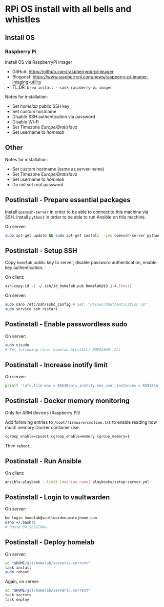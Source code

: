 # RPi OS install with all bells and whistles

## Install OS

### Raspberry Pi

Install OS via RaspberryPi Imager

- GitHub: <https://github.com/raspberrypi/rpi-imager>
- Blogpost: <https://www.raspberrypi.com/news/raspberry-pi-imager-imaging-utility>
- TL;DR: `brew install --cask raspberry-pi-imager`

Notes for installation:

- Set _homelab_ public SSH key
- Set custom hostname
- Disable SSH authentication via password
- Disable Wi-Fi
- Set Timezone _Europe/Bratislava_
- Set username to _homelab_

## Other

Notes for installation:

- Set custom hostname (same as server-name)
- Set Timezone _Europe/Bratislava_
- Set username to _homelab_
- Do not set root password

## Postinstall - Prepare essential packages

Install `openssh-server` in order to be able to connect to this machine via SSH.
Install `python3` in order to be able to run Ansible on this machine.

On server:

```sh
sudo apt-get update && sudo apt-get install --yes openssh-server python3
```

## Postinstall - Setup SSH

Copy `homelab` public key to server, disable password authentication, enable key authentication.

On client:

```sh
ssh-copy-id -i ~/.ssh/id_homelab.pub homelab@10.1.4.[host]
```

On server:

```sh
sudo nano /etc/ssh/sshd_config # Set: "PasswordAuthentication no"
sudo service ssh restart
```

## Postinstall - Enable passwordless sudo

On server:

```sh
sudo visudo
# Set following line: homelab ALL=(ALL) NOPASSWD: ALL
```

## Postinstall - Increase inotify limit

On server:

```sh
printf '\nfs.file-max = 65536\nfs.inotify.max_user_instances = 65536\n' | sudo tee '/etc/sysctl.conf'
```

## Postinstall - Docker memory monitoring

Only for ARM devices (Raspberry Pi)!

Add following entries to `/boot/firmware/cmdline.txt` to enable reading how much memory Docker container use:

```txt
cgroup_enable=cpuset cgroup_enable=memory cgroup_memory=1
```

Then `reboot`.

## Postinstall - Run Ansible

On client:

```sh
ansible-playbook --limit [machine-name] playbooks/setup-server.yml
```

## Postinstall - Login to vaultwarden

On server:

```sh
bw login homelab@vaultwarden.matejhome.com
nano ~/.bashrc
# Paste BW_SESSION=...
```

## Postinstall - Deploy homelab

On server:

```sh
cd "$HOME/git/homelab/servers/.current"
task install
sudo reboot
```

Again, on server:

```sh
cd "$HOME/git/homelab/servers/.current"
task secrets
task deploy
```
